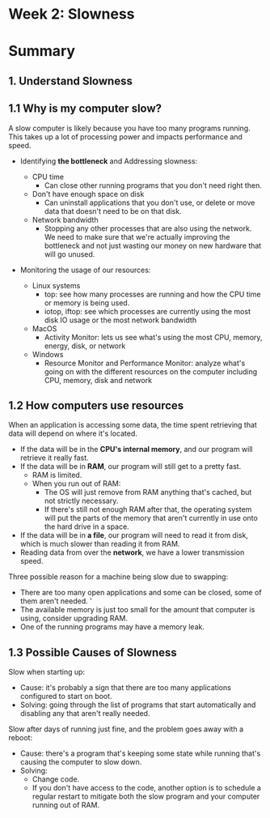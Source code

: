 # Week 2: Slowness

# Summary
## 1. Understand Slowness
## 1.1 Why is my computer slow?
A slow computer is likely because you have too many programs running. This takes up a lot of processing power and impacts performance and speed.

- Identifying __the bottleneck__ and Addressing slowness:
  - CPU time
    - Can close other running programs that you don't need right then.
  - Don't have enough space on disk
    - Can uninstall applications that you don't use, or delete or move data that doesn't need to be on that disk.
  - Network bandwidth
    - Stopping any other processes that are also using the network.
We need to make sure that we're actually improving the bottleneck and not just wasting our money on new hardware that will go unused.

- Monitoring the usage of our resources:
  - Linux systems
    - top: see how many processes are running and how the CPU time or memory is being used.
    - iotop, iftop: see which processes are currently using the most disk IO usage or the most network bandwidth
  - MacOS
    - Activity Monitor: lets us see what's using the most CPU, memory, energy, disk, or network
  - Windows
    - Resource Monitor and Performance Monitor: analyze what's going on with the different resources on the computer including CPU, memory, disk and network

## 1.2 How computers use resources
When an application is accessing some data, the time spent retrieving that data will depend on where it's located.
- If the data will be in the __CPU's internal memory__, and our program will retrieve it really fast.
- If the data will be in __RAM__, our program will still get to a pretty fast.
  - RAM is limited.
  - When you run out of RAM:
    - The OS will just remove from RAM anything that's cached, but not strictly necessary.
    - If there's still not enough RAM after that, the operating system will put the parts of the memory that aren't currently in use onto the hard drive in a space.
- If the data will be in __a file__, our program will need to read it from disk, which is much slower than reading it from RAM.
- Reading data from over the __network__, we have a lower transmission speed.

Three possible reason for a machine being slow due to swapping:
- There are too many open applications and some can be closed, some of them aren't needed. '
- The available memory is just too small for the amount that computer is using, consider upgrading RAM.
- One of the running programs may have a memory leak.

## 1.3 Possible Causes of Slowness
Slow when starting up:
- Cause: it's probably a sign that there are too many applications configured to start on boot.
- Solving: going through the list of programs that start automatically and disabling any that aren't really needed.

Slow after days of running just fine, and the problem goes away with a reboot:
- Cause: there's a program that's keeping some state while running that's causing the computer to slow down.
- Solving:
  - Change code.
  - If you don't have access to the code, another option is to schedule a regular restart to mitigate both the slow program and your computer running out of RAM.






